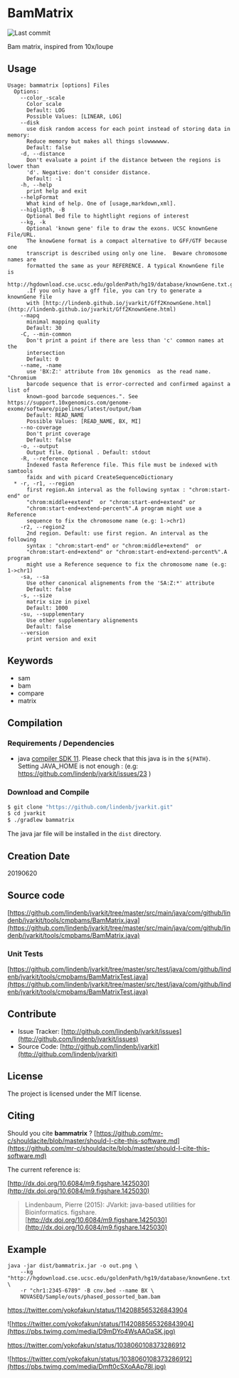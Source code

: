 # BamMatrix

![Last commit](https://img.shields.io/github/last-commit/lindenb/jvarkit.png)

Bam matrix, inspired from 10x/loupe 


## Usage

```
Usage: bammatrix [options] Files
  Options:
    --color_-scale
      Color scale
      Default: LOG
      Possible Values: [LINEAR, LOG]
    --disk
      use disk random access for each point instead of storing data in memory: 
      Reduce memory but makes all things slowwwwww.
      Default: false
    -d, --distance
      Don't evaluate a point if the distance between the regions is lower than 
      'd'. Negative: don't consider distance.
      Default: -1
    -h, --help
      print help and exit
    --helpFormat
      What kind of help. One of [usage,markdown,xml].
    --higligth, -B
      Optional Bed file to hightlight regions of interest
    --kg, -k
      Optional 'known gene' file to draw the exons. UCSC knownGene File/URL. 
      The knowGene format is a compact alternative to GFF/GTF because one 
      transcript is described using only one line.	Beware chromosome names are 
      formatted the same as your REFERENCE. A typical KnownGene file is 
      http://hgdownload.cse.ucsc.edu/goldenPath/hg19/database/knownGene.txt.gz 
      .If you only have a gff file, you can try to generate a knownGene file 
      with [http://lindenb.github.io/jvarkit/Gff2KnownGene.html](http://lindenb.github.io/jvarkit/Gff2KnownGene.html)
    --mapq
      minimal mapping quality
      Default: 30
    -C, --min-common
      Don't print a point if there are less than 'c' common names at the 
      intersection 
      Default: 0
    --name, -name
      use 'BX:Z:' attribute from 10x genomics  as the read name. "Chromium 
      barcode sequence that is error-corrected and confirmed against a list of 
      known-good barcode sequences.". See https://support.10xgenomics.com/genome-exome/software/pipelines/latest/output/bam
      Default: READ_NAME
      Possible Values: [READ_NAME, BX, MI]
    --no-coverage
      Don't print coverage
      Default: false
    -o, --output
      Output file. Optional . Default: stdout
    -R, --reference
      Indexed fasta Reference file. This file must be indexed with samtools 
      faidx and with picard CreateSequenceDictionary
  * -r, -r1, --region
      first region.An interval as the following syntax : "chrom:start-end" or 
      "chrom:middle+extend"  or "chrom:start-end+extend" or 
      "chrom:start-end+extend-percent%".A program might use a Reference 
      sequence to fix the chromosome name (e.g: 1->chr1)
    -r2, --region2
      2nd region. Default: use first region. An interval as the following 
      syntax : "chrom:start-end" or "chrom:middle+extend"  or 
      "chrom:start-end+extend" or "chrom:start-end+extend-percent%".A program 
      might use a Reference sequence to fix the chromosome name (e.g: 1->chr1)
    -sa, --sa
      Use other canonical alignements from the 'SA:Z:*' attribute
      Default: false
    -s, --size
      matrix size in pixel
      Default: 1000
    -su, --supplementary
      Use other supplementary alignements
      Default: false
    --version
      print version and exit

```


## Keywords

 * sam
 * bam
 * compare
 * matrix


## Compilation

### Requirements / Dependencies

* java [compiler SDK 11](https://jdk.java.net/11/). Please check that this java is in the `${PATH}`. Setting JAVA_HOME is not enough : (e.g: https://github.com/lindenb/jvarkit/issues/23 )


### Download and Compile

```bash
$ git clone "https://github.com/lindenb/jvarkit.git"
$ cd jvarkit
$ ./gradlew bammatrix
```

The java jar file will be installed in the `dist` directory.


## Creation Date

20190620

## Source code 

[https://github.com/lindenb/jvarkit/tree/master/src/main/java/com/github/lindenb/jvarkit/tools/cmpbams/BamMatrix.java](https://github.com/lindenb/jvarkit/tree/master/src/main/java/com/github/lindenb/jvarkit/tools/cmpbams/BamMatrix.java)

### Unit Tests

[https://github.com/lindenb/jvarkit/tree/master/src/test/java/com/github/lindenb/jvarkit/tools/cmpbams/BamMatrixTest.java](https://github.com/lindenb/jvarkit/tree/master/src/test/java/com/github/lindenb/jvarkit/tools/cmpbams/BamMatrixTest.java)


## Contribute

- Issue Tracker: [http://github.com/lindenb/jvarkit/issues](http://github.com/lindenb/jvarkit/issues)
- Source Code: [http://github.com/lindenb/jvarkit](http://github.com/lindenb/jvarkit)

## License

The project is licensed under the MIT license.

## Citing

Should you cite **bammatrix** ? [https://github.com/mr-c/shouldacite/blob/master/should-I-cite-this-software.md](https://github.com/mr-c/shouldacite/blob/master/should-I-cite-this-software.md)

The current reference is:

[http://dx.doi.org/10.6084/m9.figshare.1425030](http://dx.doi.org/10.6084/m9.figshare.1425030)

> Lindenbaum, Pierre (2015): JVarkit: java-based utilities for Bioinformatics. figshare.
> [http://dx.doi.org/10.6084/m9.figshare.1425030](http://dx.doi.org/10.6084/m9.figshare.1425030)


## Example

```
java -jar dist/bammatrix.jar -o out.png \
	--kg "http://hgdownload.cse.ucsc.edu/goldenPath/hg19/database/knownGene.txt.gz" \
	-r "chr1:2345-6789" -B cnv.bed --name BX \
	NOVASEQ/Sample/outs/phased_possorted_bam.bam
```

https://twitter.com/yokofakun/status/1142088565326843904

![https://twitter.com/yokofakun/status/1142088565326843904](https://pbs.twimg.com/media/D9mDYo4WsAAOaSK.jpg)


https://twitter.com/yokofakun/status/1038060108373286912

![https://twitter.com/yokofakun/status/1038060108373286912](https://pbs.twimg.com/media/Dmft0cSXoAAp78l.jpg)

